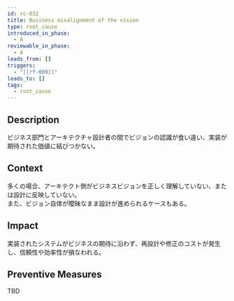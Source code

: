 ```yaml
---
id: rc-032
title: Business misalignment of the vision
type: root_cause
introduced_in_phase:
  - A
reviewable_in_phase:
  - A
leads_from: []
triggers:
  - "[[rf-009]]"
leads_to: []
tags:
  - root_cause
---
```


## Description
ビジネス部門とアーキテクチャ設計者の間でビジョンの認識が食い違い、実装が期待された価値に結びつかない。

## Context
多くの場合、アーキテクト側がビジネスビジョンを正しく理解していない、または設計に反映していない。  
また、ビジョン自体が曖昧なまま設計が進められるケースもある。

## Impact
実装されたシステムがビジネスの期待に沿わず、再設計や修正のコストが発生し、信頼性や効率性が損なわれる。

## Preventive Measures
TBD